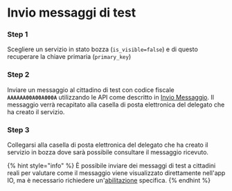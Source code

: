 # Invio messaggi di test

### Step 1

Scegliere un servizio in stato bozza (`is_visible=false`) e di questo recuperare la chiave primaria (`primary_key`)

### Step 2

Inviare un messaggio al cittadino di test con codice fiscale **`AAAAAA00A00A000A`** utilizzando le API come descritto in [Invio Messaggio](invio-messaggio.md). Il messaggio verrà recapitato alla casella di posta elettronica del delegato che ha creato il servizio.&#x20;

### Step 3

Collegarsi alla casella di posta elettronica del delegato che ha creato il servizio in bozza dove sarà possibile consultare il messaggio ricevuto.

{% hint style="info" %}
È possibile inviare dei messaggi di test a cittadini reali per valutare come il messaggio viene visualizzato direttamente nell'app IO, ma è necessario richiedere un'[abilitazione](../../abilitazioni/test-con-codici-fiscali-reali.md) specifica.
{% endhint %}
